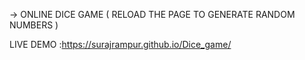 -> ONLINE DICE GAME ( RELOAD THE PAGE TO GENERATE RANDOM NUMBERS )

LIVE DEMO :https://surajrampur.github.io/Dice_game/
